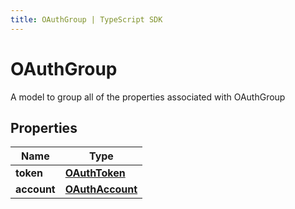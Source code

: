 ```yaml
---
title: OAuthGroup | TypeScript SDK
---
```



# OAuthGroup

A model to group all of the properties associated with OAuthGroup

## Properties

Name | Type
------------ | -------------
**token** | [**OAuthToken**](OAuthToken)
**account** | [**OAuthAccount**](OAuthAccount)


